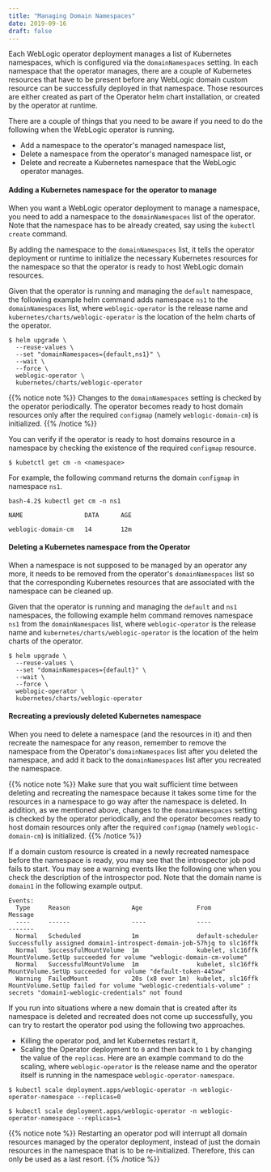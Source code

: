 ```yaml
---
title: "Managing Domain Namespaces"
date: 2019-09-16
draft: false
---
```


Each WebLogic operator deployment manages a list of Kubernetes namespaces, which is 
configured via the `domainNamespaces` setting. In each namespace that the operator manages, 
there are a couple of Kubernetes resources that have to be present before any WebLogic 
domain custom resource can be successfully deployed in that namespace. Those resources are
either created as part of the Operator helm chart installation, or created by the operator at runtime.

There are a couple of things that you need to be aware if you need to do the following when the WebLogic  operator is running.
* Add a namespace to the operator's managed namespace list,
* Delete a namespace from the operator's managed namespace list, or 
* Delete and recreate a Kubernetes namespace that the WebLogic operator manages.

#### Adding a Kubernetes namespace for the operator to manage
When you want a WebLogic operator deployment to manage a namespace, you need to add a namespace to the `domainNamespaces` list of the operator. Note that the namespace has to be already created, say using the `kubectl create` command.

By adding the namespace to the `domainNamespaces` list, it tells the operator deployment or runtime 
to initialize the necessary Kubernetes resources for the namespace so that the operator is ready to host WebLogic domain resources.

Given that the operator is running and managing the `default` namespace, the following example helm command adds namespace `ns1` to the `domainNamespaces` list, where `weblogic-operator` is the release name and `kubernetes/charts/weblogic-operator` is the location of the helm charts of the operator.

```
$ helm upgrade \
  --reuse-values \
  --set "domainNamespaces={default,ns1}" \
  --wait \
  --force \
  weblogic-operator \
  kubernetes/charts/weblogic-operator
```

{{% notice note %}}
Changes to the `domainNamespaces` setting is checked by the operator periodically. The operator becomes 
ready to host domain resources only after the required `configmap` (namely `weblogic-domain-cm`) is initialized.
{{% /notice %}}
 
You can verify if the operator is ready to host domains resource in a namespace by checking the existence of the required `configmap` resource.

```
$ kubetctl get cm -n <namespace>
```

For example, the following command returns the domain `configmap` in namespace `ns1`.

```
bash-4.2$ kubectl get cm -n ns1

NAME                 DATA      AGE

weblogic-domain-cm   14        12m
```

####  Deleting a Kubernetes namespace from the Operator
When a namespace is not supposed to be managed by an operator any more, it needs to be removed from 
the operator's `domainNamespaces` list so that the corresponding Kubernetes resources that are 
associated with the namespace can be cleaned up. 

Given that the operator is running and managing the `default` and `ns1` namespaces, the following example helm command removes namespace `ns1` from the `domainNamespaces` list, where `weblogic-operator` is the release name and `kubernetes/charts/weblogic-operator` is the location of the helm charts of the operator.

```
$ helm upgrade \
  --reuse-values \
  --set "domainNamespaces={default}" \
  --wait \
  --force \
  weblogic-operator \
  kubernetes/charts/weblogic-operator

```

#### Recreating a previously deleted Kubernetes namespace

When you need to delete a namespace (and the resources in it) and then recreate the namespace for any reason, 
remember to remove the namespace from the Operator's `domainNamespaces` list 
after you deleted the namespace, and add it back to the `domainNamespaces` list after you recreated the namespace.

{{% notice note %}}
Make sure that you wait sufficient time between deleting and recreating the namespace because it takes some time for the resources in a namespace to go way after the namespace is deleted.
In addition, as we mentioned above, changes to the `domainNamespaces` setting is checked by the operator periodically, and the operator becomes ready to host domain resources only after the required `configmap` (namely `weblogic-domain-cm`) is initialized.
{{% /notice %}}

If a domain custom resource is created in a newly recreated namespace before the namespace is ready, you may see that the introspector job pod fails to start. You may see a warning events like the following one when you check the description of the introspector pod. Note that the domain name is `domain1` in the following example output.

```
Events:
  Type     Reason                 Age               From               Message
  ----     ------                 ----              ----               -------
  Normal   Scheduled              1m                default-scheduler  Successfully assigned domain1-introspect-domain-job-57hjq to slc16ffk
  Normal   SuccessfulMountVolume  1m                kubelet, slc16ffk  MountVolume.SetUp succeeded for volume "weblogic-domain-cm-volume"
  Normal   SuccessfulMountVolume  1m                kubelet, slc16ffk  MountVolume.SetUp succeeded for volume "default-token-445xw"
  Warning  FailedMount            20s (x8 over 1m)  kubelet, slc16ffk  MountVolume.SetUp failed for volume "weblogic-credentials-volume" : secrets "domain1-weblogic-credentials" not found

```

If you run into situations where a new domain that is created after its namespace is deleted and recreated does not come up successfully, you can try to restart the operator pod using the following two approaches.

* Killing the operator pod, and let Kubernetes restart it,
* Scaling the Operator deployment to `0` and then back to `1` by changing the value of the `replicas`. Here are an example command to do the scaling, where `weblogic-operator` is the release name and the operator itself is running in the namespace `weblogic-operator-namespace`.

```
$ kubectl scale deployment.apps/weblogic-operator -n weblogic-operator-namespace --replicas=0
```

```
$ kubectl scale deployment.apps/weblogic-operator -n weblogic-operator-namespace --replicas=1
```

{{% notice note %}}
Restarting an operator pod will interrupt all domain resources managed by the operator deployment, instead of just the domain resources in the namespace that is to be re-initialized. Therefore, this can only be used as a last resort.
{{% /notice %}}
